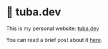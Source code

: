 # 🚀 tuba.dev

This is my personal website: [tuba.dev](https://tuba.dev)

You can read a brief post about it [here](https://tuba.dev/blog/how-is-made).
